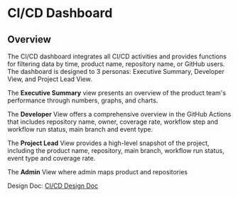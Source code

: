# CI/CD Dashboard

## Overview

The CI/CD dashboard integrates all CI/CD activities and provides functions for filtering data by time, product name, repository name, or GitHub users. The dashboard is designed to 3 personas: Executive Summary, Developer View, and Project Lead View.

The **Executive Summary** view presents an overview of the product team's performance through numbers, graphs, and charts.

The **Developer** View offers a comprehensive overview in the GitHub Actions that includes repository name, owner, coverage rate, workflow step and workflow run status, main branch and event type.

The **Project Lead** View provides a high-level snapshot of the project, including the product name, repository, main branch, workflow run status, event type and coverage rate.

The **Admin** View where admin maps product and repositories

Design Doc: [CI/CD Design Doc](https://equinixjira.atlassian.net/wiki/spaces/~7120201faa0f7e5d6f4ac485128a490f67e998/pages/145726999124/CI+CD+Dashboard+Design+Document)

